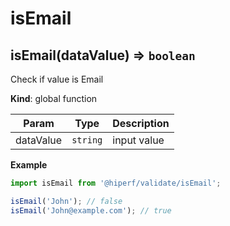 # isEmail
<a name="isEmail"></a>

## isEmail(dataValue) ⇒ <code>boolean</code>
Check if value is Email

**Kind**: global function  

| Param | Type | Description |
| --- | --- | --- |
| dataValue | <code>string</code> | input value |

**Example**  
```js
import isEmail from '@hiperf/validate/isEmail';isEmail('John'); // falseisEmail('John@example.com'); // true
```
